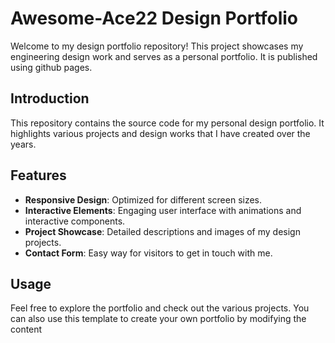 # Awesome-Ace22 Design Portfolio

Welcome to my design portfolio repository! This project showcases my engineering design work and serves as a personal portfolio. It is published using github pages.


## Introduction

This repository contains the source code for my personal design portfolio. It highlights various projects and design works that I have created over the years.

## Features

- **Responsive Design**: Optimized for different screen sizes.
- **Interactive Elements**: Engaging user interface with animations and interactive components.
- **Project Showcase**: Detailed descriptions and images of my design projects.
- **Contact Form**: Easy way for visitors to get in touch with me.

## Usage

Feel free to explore the portfolio and check out the various projects. You can also use this template to create your own portfolio by modifying the content
